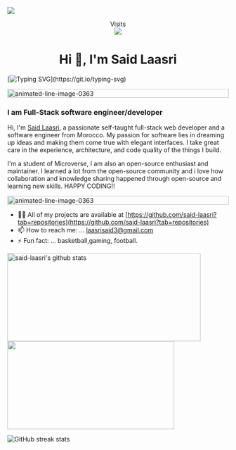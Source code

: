 ![](https://img.shields.io/badge/Microverse-blueviolet)

<p  align="center"> 
  Visits<br>
  <img src="https://profile-counter.glitch.me/said-laasri/count.svg" />
</p>

<h1 align="center">Hi 👋, I'm Said Laasri</h1>

[![Typing SVG](https://readme-typing-svg.herokuapp.com?font=Architects+Daughter&size=30&color=7AF79A&lines=Hi👋!;Said-laasri+here...;I'm+a+full+stack+developer;I'm+available+for+hire;)](https://git.io/typing-svg)

<a href="https://www.animatedimages.org/cat-lines-562.htm"><img width="100%" height="20" src="https://www.animatedimages.org/data/media/562/animated-line-image-0363.gif" border="0" alt="animated-line-image-0363" /></a>



### I am Full-Stack software engineer/developer
Hi, I'm [Said Laasri](https://www.linkedin.com/in/said-laasri-8a4367172/), a passionate self-taught full-stack web developer and a software engineer from Morocco. My passion for software lies in dreaming up ideas and making them come true with elegant interfaces. I take great care in the experience, architecture, and code quality of the things I build.

I'm a student of Microverse, I am also an open-source enthusiast and maintainer. I learned a lot from the open-source community and i love how collaboration and knowledge sharing happened through open-source and learning new skills. 
HAPPY CODING!!

<a href="https://www.animatedimages.org/cat-lines-562.htm"><img width="100%" height="20" src="https://www.animatedimages.org/data/media/562/animated-line-image-0363.gif" border="0" alt="animated-line-image-0363" /></a>


- 👨‍💻 All of my projects are available at [https://github.com/said-laasri?tab=repositories](https://github.com/said-laasri?tab=repositories)
- 📫 How to reach me: ... laasrisaid3@gmail.com
- ⚡ Fun fact: ... basketball,gaming, football.
<div display="flex">
<a href="https://github.com/laasri-said/github-readme-stats"><img  width="440" height="200" src="https://github-readme-stats.vercel.app/api?username=said-laasri&show_icons=true&include_all_commits=true&theme=buefy&hide_border=true" alt="said-laasri's github stats" /></a> 
<a href="https://github.com/said-laasri/github-readme-stats"><img width="380" height="200" src="https://github-readme-stats.vercel.app/api/top-langs/?username=said-laasri&layout=compact&theme=buefy&hide_border=true" /></a> 

![GitHub streak stats](https://github-readme-streak-stats.herokuapp.com/?user=said-laasri) 
</div>
